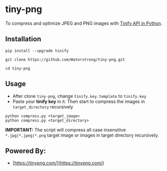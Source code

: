 # tiny-png
To compress and optimize JPEG and PNG images with [Tinify API in Python](https://tinypng.com/developers/reference/python).

## Installation
```
pip install --upgrade tinify

git clone https://github.com/Waterstrong/tiny-png.git

cd tiny-png
```

## Usage

- After clone `tiny-png`, change `tinify.key.template` to `tinify.key`
- Paste your **tinify key** in it. Then start to compress the images in `target_directory` recursively
```
python compress.py <target_image>
python compress.py <target_directory>
```

**IMPORTANT:** The script will compress all case insensitive `*.jpg|*.jpeg|*.png` target image or images in target directory recursively.

## Powered By:
- [https://tinypng.com/](https://tinypng.com/)
